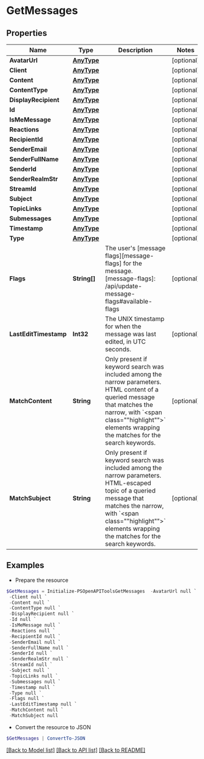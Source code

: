 # GetMessages
## Properties

Name | Type | Description | Notes
------------ | ------------- | ------------- | -------------
**AvatarUrl** | [**AnyType**](.md) |  | [optional] 
**Client** | [**AnyType**](.md) |  | [optional] 
**Content** | [**AnyType**](.md) |  | [optional] 
**ContentType** | [**AnyType**](.md) |  | [optional] 
**DisplayRecipient** | [**AnyType**](.md) |  | [optional] 
**Id** | [**AnyType**](.md) |  | [optional] 
**IsMeMessage** | [**AnyType**](.md) |  | [optional] 
**Reactions** | [**AnyType**](.md) |  | [optional] 
**RecipientId** | [**AnyType**](.md) |  | [optional] 
**SenderEmail** | [**AnyType**](.md) |  | [optional] 
**SenderFullName** | [**AnyType**](.md) |  | [optional] 
**SenderId** | [**AnyType**](.md) |  | [optional] 
**SenderRealmStr** | [**AnyType**](.md) |  | [optional] 
**StreamId** | [**AnyType**](.md) |  | [optional] 
**Subject** | [**AnyType**](.md) |  | [optional] 
**TopicLinks** | [**AnyType**](.md) |  | [optional] 
**Submessages** | [**AnyType**](.md) |  | [optional] 
**Timestamp** | [**AnyType**](.md) |  | [optional] 
**Type** | [**AnyType**](.md) |  | [optional] 
**Flags** | **String[]** | The user&#39;s [message flags][message-flags] for the message.  [message-flags]: /api/update-message-flags#available-flags  | [optional] 
**LastEditTimestamp** | **Int32** | The UNIX timestamp for when the message was last edited, in UTC seconds.  | [optional] 
**MatchContent** | **String** | Only present if keyword search was included among the narrow parameters. HTML content of a queried message that matches the narrow, with &#x60;&lt;span class&#x3D;&quot;&quot;highlight&quot;&quot;&gt;&#x60; elements wrapping the matches for the search keywords.  | [optional] 
**MatchSubject** | **String** | Only present if keyword search was included among the narrow parameters. HTML-escaped topic of a queried message that matches the narrow, with &#x60;&lt;span class&#x3D;&quot;&quot;highlight&quot;&quot;&gt;&#x60; elements wrapping the matches for the search keywords.  | [optional] 

## Examples

- Prepare the resource
```powershell
$GetMessages = Initialize-PSOpenAPIToolsGetMessages  -AvatarUrl null `
 -Client null `
 -Content null `
 -ContentType null `
 -DisplayRecipient null `
 -Id null `
 -IsMeMessage null `
 -Reactions null `
 -RecipientId null `
 -SenderEmail null `
 -SenderFullName null `
 -SenderId null `
 -SenderRealmStr null `
 -StreamId null `
 -Subject null `
 -TopicLinks null `
 -Submessages null `
 -Timestamp null `
 -Type null `
 -Flags null `
 -LastEditTimestamp null `
 -MatchContent null `
 -MatchSubject null
```

- Convert the resource to JSON
```powershell
$GetMessages | ConvertTo-JSON
```

[[Back to Model list]](../README.md#documentation-for-models) [[Back to API list]](../README.md#documentation-for-api-endpoints) [[Back to README]](../README.md)

